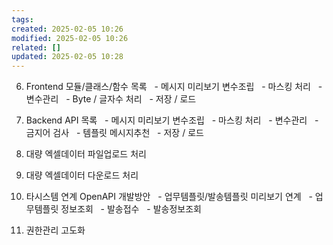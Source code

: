 ```yaml
---
tags: 
created: 2025-02-05 10:26
modified: 2025-02-05 10:26
related: []
updated: 2025-02-05 10:28
---
```

6. Frontend 모듈/클래스/함수 목록
  - 메시지 미리보기 변수조립
  - 마스킹 처리
  - 변수관리
  - Byte / 글자수 처리
  - 저장 / 로드

7. Backend API 목록
  - 메시지 미리보기 변수조립
  - 마스킹 처리
  - 변수관리
  - 금지어 검사
  - 템플릿 메시지추천
  - 저장 / 로드

8. 대량 엑셀데이터 파일업로드 처리
9. 대량 엑셀데이터 다운로드 처리
10. 타시스템 연계 OpenAPI 개발방안
  - 업무템플릿/발송템플릿 미리보기 연계
  - 업무템플릿 정보조회
  - 발송접수
  - 발송정보조회

11. 권한관리 고도화
